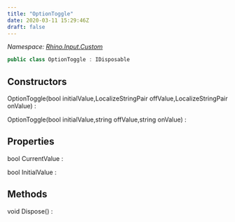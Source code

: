 ```yaml
---
title: "OptionToggle"
date: 2020-03-11 15:29:46Z
draft: false
---
```


*Namespace: [Rhino.Input.Custom](../)*

```cs
public class OptionToggle : IDisposable
```
## Constructors

OptionToggle(bool initialValue,LocalizeStringPair offValue,LocalizeStringPair onValue)
: 

OptionToggle(bool initialValue,string offValue,string onValue)
: 
## Properties

bool CurrentValue
: 

bool InitialValue
: 
## Methods

void Dispose()
: 
